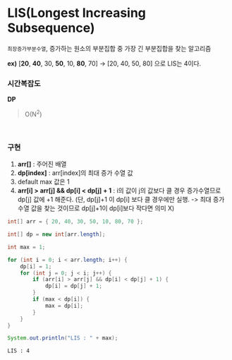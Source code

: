 ﻿# LIS(Longest Increasing Subsequence)
`최장증가부분수열`, 증가하는 원소의 부분집합 중 가장 긴 부분집합을 찾는 알고리즘

**ex)**
[**20**, **40**, 30, **50**, 10, **80**, 70]
-> [20, 40, 50, 80] 으로 LIS는 4이다.
<br/>

### 시간복잡도
**DP** 

> O(N<sup>2</sup>)

<br/>

### 구현

1. **arr[]** : 주어진 배열
2. **dp[index]** : arr[index]의 최대 증가 수열 값
3. default max 값은 1
4. **arr[i] > arr[j] && dp[i] < dp[j] + 1** 
: i의 값이 j의 값보다 클 경우 증가수열므로 dp[j] 값에 +1 해준다. 
(단, dp[j]+1 이 dp[i] 보다 클 경우에만 실행.
 -> 최대 증가 수열 값을 찾는 것이므로 dp[j]+1이 dp[i]보다 작다면 의미 X)

```java
int[] arr = { 20, 40, 30, 50, 10, 80, 70 };

int[] dp = new int[arr.length]; 

int max = 1;

for (int i = 0; i < arr.length; i++) {
	dp[i] = 1;
	for (int j = 0; j < i; j++) {
		if (arr[i] > arr[j] && dp[i] < dp[j] + 1) {
			dp[i] = dp[j] + 1;
		}
		if (max < dp[i]) {
			max = dp[i];
		}
	}
}

System.out.println("LIS : " + max);
```
```
LIS : 4
```
